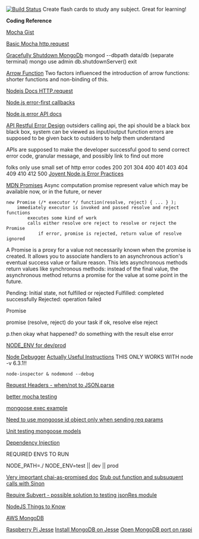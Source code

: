 [![Build Status](https://travis-ci.org/nbuhay/flashCards.svg?branch=master)](https://travis-ci.org/nbuhay/flashCards)
Create flash cards to study any subject.  Great for learning!

**Coding Reference**

[Mocha Gist](https://gist.github.com/samwize/8877226)

[Basic Mocha http.request](http://taylor.fausak.me/2013/02/17/testing-a-node-js-http-server-with-mocha/)

[Gracefully Shutdown MongoDb](https://docs.mongodb.com/manual/tutorial/manage-mongodb-processes/#StartingandStoppingMongo-SendingshutdownServer%28%29messagefromthemongoshell)
mongod --dbpath data/db
(separate terminal)
mongo
use admin
db.shutdownServer()
exit

[Arrow Function](https://developer.mozilla.org/en-US/docs/Web/JavaScript/Reference/Functions/Arrow_functions)
Two factors influenced the introduction of arrow functions: shorter functions and non-binding of this.

[Nodejs Docs HTTP.request](https://nodejs.org/dist/latest-v4.x/docs/api/http.html#http_http_request_options_callback)

[Node.js error-first callbacks](http://fredkschott.com/post/2014/03/understanding-error-first-callbacks-in-node-js/)

[Node.js error API docs](https://nodejs.org/api/errors.html)

[API Restful Error Design](https://apigee.com/about/blog/technology/restful-api-design-what-about-errors)
outsiders calling api, the api should be a black box
black box, system can be viewed as input/output function
errors are supposed to be given back to outsiders to help them understand 

APIs are supposed to make the developer successful
good to send correct error code, granular message, and possibly link to find out more

folks only use small set of http error codes
		200
		201
		304
		400
		401
		403
		404
		409
		410
		412
		500
[Joyent Node.js Error Practices](https://www.joyent.com/node-js/production/design/errors)

[MDN Promises](https://developer.mozilla.org/en-US/docs/Web/JavaScript/Reference/Global_Objects/Promise)
	Async computation
	promise represent value which may be available now, or in the future, or never

	new Promise (/* executor */ function(resolve, reject) { ... } );
		immediately executor is invoked and passed resolve and reject functions
			executes some kind of work
			calls either resolve ore reject to resolve or reject the Promise
				if error, promise is rejected, return value of resolve ignored

A Promise is a proxy for a value not necessarily known when the promise is created. It allows you to associate handlers to an asynchronous action's eventual success value or failure reason. This lets asynchronous methods return values like synchronous methods: instead of the final value, the asynchronous method returns a promise for the value at some point in the future.

Pending: Initial state, not fulfilled or rejected
Fulfilled: completed successfully
Rejected:  operation failed


Promise

promise (resolve, reject)
	do your task
		if ok, resolve
		else reject


p.then
	okay what happened?
		do something with the result
	else error

[NODE_ENV for dev/prod](http://himanshu.gilani.info/blog/2012/09/26/bootstraping-a-node-dot-js-app-for-dev-slash-prod-environment/)

[Node Debugger](https://github.com/node-inspector/node-inspector)
[Actually Useful Instructions](http://kurtle.io/2015/11/01/how-to-set-up-node-inspector.html)
	THIS ONLY WORKS WITH node -v 6.3.1!!

	node-inspector & nodemond --debug

[Request Headers - when/not to JSON.parse](http://stackoverflow.com/questions/8081701/i-keep-getting-uncaught-syntaxerror-unexpected-token-o)

[better mocha testing](http://stackoverflow.com/questions/35170626/running-multiple-mocha-test-files-for-mongoose-are-broken)

[mongoose exec example](http://www.summa.com/blog/avoiding-callback-hell-while-using-mongoose)

[Need to use mongoose id object only when sending req params](http://stackoverflow.com/questions/17223517/mongoose-casterror-cast-to-objectid-failed-for-value-object-object-at-path)

[Unit testing mongoose models](https://codeutopia.net/blog/2016/06/10/mongoose-models-and-unit-tests-the-definitive-guide/)

[Dependency Injection](https://blog.risingstack.com/dependency-injection-in-node-js/)

REQUIRED ENVS TO RUN

NODE_PATH=./
NODE_ENV=test || dev || prod

[Very important chai-as-promised doc](https://github.com/domenic/chai-as-promised)
[Stub out function and subsuquent calls with Sinon](http://stackoverflow.com/questions/27847377/using-sinon-to-stub-chained-mongoose-calls)

[Require Subvert - possible solution to testing jsonRes module](https://www.npmjs.com/package/require-subvert)

[NodeJS Things to Know](https://edgecoders.com/how-well-do-you-know-node-js-36b1473c01c8#.92m4l5dy5)

[AWS MongoDB](http://docs.aws.amazon.com/quickstart/latest/mongodb/architecture.html)

[Raspberry Pi Jesse](https://www.raspberrypi.org/blog/raspbian-jessie-is-here/)
[Install MongoDB on Jesse](https://meteor-universal.tumblr.com/post/113098361629/install-meteor-universal-on-raspberry-pi-model-b)
[Open MongoDB port on raspi](https://www.mkyong.com/mongodb/mongodb-allow-remote-access/)